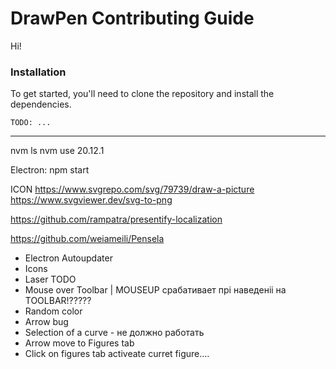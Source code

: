 # DrawPen Contributing Guide

Hi!

### Installation

To get started, you'll need to clone the repository and install the dependencies.

```shell
TODO: ...
```


---

nvm ls
nvm use 20.12.1

Electron:
npm start



ICON
https://www.svgrepo.com/svg/79739/draw-a-picture
https://www.svgviewer.dev/svg-to-png


https://github.com/rampatra/presentify-localization

https://github.com/weiameili/Pensela






- Electron Autoupdater
- Icons
- Laser TODO
- Mouse over Toolbar | MOUSEUP срабативает прі наведеніі на TOOLBAR!?????
- Random color
- Arrow bug
- Selection of a curve - не должно работать
- Arrow move to Figures tab
- Click on figures tab  activeate curret figure....
